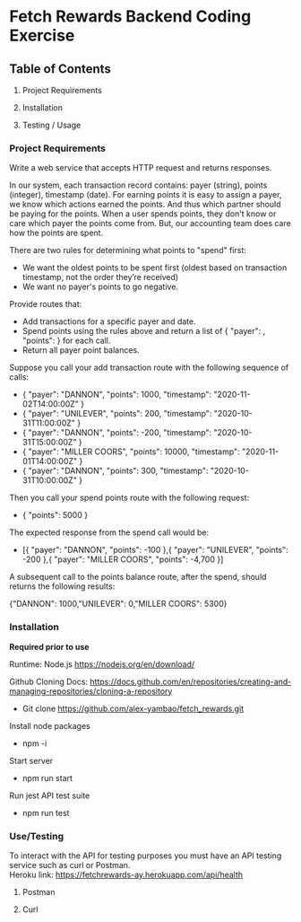 # Fetch Rewards Backend Coding Exercise

## Table of Contents

1. Project Requirements

2. Installation

3. Testing / Usage


### Project Requirements
Write a web service that accepts HTTP request and returns responses. 

In our system, each transaction record contains: payer (string), points (integer), timestamp (date).
For earning points it is easy to assign a payer, we know which actions earned the points. And thus which partner should be paying for the points.
When a user spends points, they don't know or care which payer the points come from. But, our accounting team does care how the points are
spent. 

There are two rules for determining what points to "spend" first:
*  We want the oldest points to be spent first (oldest based on transaction timestamp, not the order they’re received)
*  We want no payer's points to go negative.

Provide routes that:
* Add transactions for a specific payer and date.
* Spend points using the rules above and return a list of { "payer": <string>, "points": <integer> } for each call.
* Return all payer point balances.

Suppose you call your add transaction route with the following sequence of calls:
- { "payer": "DANNON", "points": 1000, "timestamp": "2020-11-02T14:00:00Z" }
- { "payer": "UNILEVER", "points": 200, "timestamp": "2020-10-31T11:00:00Z" }
- { "payer": "DANNON", "points": -200, "timestamp": "2020-10-31T15:00:00Z" }
- { "payer": "MILLER COORS", "points": 10000, "timestamp": "2020-11-01T14:00:00Z" }
- { "payer": "DANNON", "points": 300, "timestamp": "2020-10-31T10:00:00Z" }

Then you call your spend points route with the following request:
- { "points": 5000 }


The expected response from the spend call would be:

- [{ "payer": "DANNON", "points": -100 },{ "payer": "UNILEVER", "points": -200 },{ "payer": "MILLER COORS", "points": -4,700 }]

A subsequent call to the points balance route, after the spend, should returns the following results:

{"DANNON": 1000,"UNILEVER": 0,"MILLER COORS": 5300}


### Installation
**Required prior to use**

Runtime: Node.js https://nodejs.org/en/download/ 

Github Cloning Docs: https://docs.github.com/en/repositories/creating-and-managing-repositories/cloning-a-repository

- Git clone https://github.com/alex-yambao/fetch_rewards.git

Install node packages

- npm -i

Start server

- npm run start 

Run jest API test suite 
- npm run test



### Use/Testing 
To interact with the API for testing purposes you must have an API testing service such as curl or Postman.  
Heroku link: https://fetchrewards-ay.herokuapp.com/api/health

1) Postman


2) Curl



### 



###
